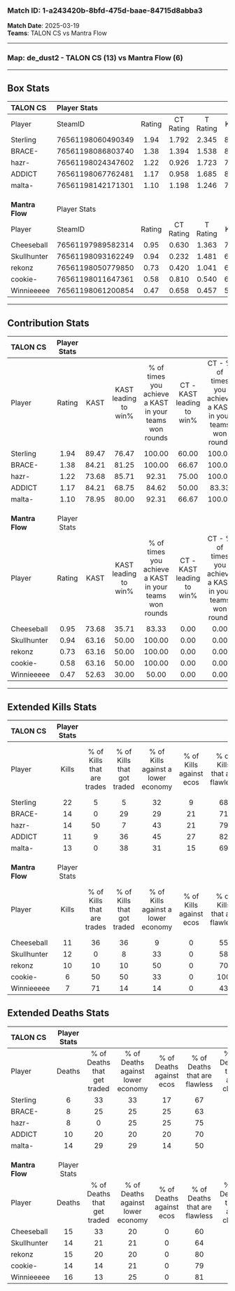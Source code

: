 ### Match ID: 1-a243420b-8bfd-475d-baae-84715d8abba3  
**Match Date**: 2025-03-19  
**Teams**: TALON CS vs Mantra Flow  

---  

### **Map**: de_dust2 - TALON CS (13) vs Mantra Flow (6)  
---  

## Box Stats  

| **TALON CS**    | Player Stats      |        |           |          |       |       |       |         |        |      |     |
| :- | :- | :-: | :-: | :-: | :-: | :-: | :-: | :-: | :-: | :-: | :-: |
| Player          | SteamID           | Rating | CT Rating | T Rating | KAST  |  ADR  | Kills | Assists | Deaths | K/D  | HS% |
| Sterling        | 76561198060490349 |  1.94  |   1.792   |  2.345   | 89.47 | 114.4 |  22   |    5    |   6    | 3.67 | 45  |
| BRACE-          | 76561198086803740 |  1.38  |   1.394   |  1.538   | 84.21 | 83.6  |  14   |    4    |   8    | 1.75 | 64  |
| hazr-           | 76561198024347602 |  1.22  |   0.926   |  1.723   | 73.68 | 61.2  |  14   |    2    |   8    | 1.75 | 50  |
| ADDICT          | 76561198067762481 |  1.17  |   0.958   |  1.685   | 84.21 | 70.9  |  11   |    9    |   10   | 1.10 | 54  |
| malta-          | 76561198142171301 |  1.10  |   1.198   |  1.246   | 78.95 | 73.6  |  13   |    6    |   14   | 0.93 | 38  |
|                 |                   |        |           |          |       |       |       |         |        |      |     |
|                 |                   |        |           |          |       |       |       |         |        |      |     |
|                 |                   |        |           |          |       |       |       |         |        |      |     |
| **Mantra Flow** | Player Stats      |        |           |          |       |       |       |         |        |      |     |
| Player          | SteamID           | Rating | CT Rating | T Rating | KAST  |  ADR  | Kills | Assists | Deaths | K/D  | HS% |
| Cheeseball      | 76561197989582314 |  0.95  |   0.630   |  1.363   | 73.68 | 77.4  |  11   |    4    |   15   | 0.73 | 45  |
| Skullhunter     | 76561198093162249 |  0.94  |   0.232   |  1.481   | 63.16 | 74.9  |  12   |    4    |   14   | 0.86 | 66  |
| rekonz          | 76561198050779850 |  0.73  |   0.420   |  1.041   | 63.16 | 52.0  |  10   |    1    |   15   | 0.67 | 50  |
| cookie-         | 76561198011647361 |  0.58  |   0.810   |  0.540   | 63.16 | 50.0  |   6   |    4    |   14   | 0.43 | 50  |
| Winnieeeee      | 76561198061200854 |  0.47  |   0.658   |  0.457   | 52.63 | 46.6  |   7   |    2    |   16   | 0.44 | 42  |
---  

## Contribution Stats  

| **TALON CS**    | Player Stats |       |                      |                                                        |                           |                                                             |                          |                                                            |
| :- | :-: | :-: | :-: | :-: | :-: | :-: | :-: | :-: |
| Player          |    Rating    | KAST  | KAST leading to win% | % of times you achieve a KAST in your teams won rounds | CT - KAST leading to win% | CT - % of times you achieve a KAST in your teams won rounds | T - KAST leading to win% | T - % of times you achieve a KAST in your teams won rounds |
| Sterling        |     1.94     | 89.47 |        76.47         |                         100.00                         |           60.00           |                           100.00                            |          100.00          |                           100.00                           |
| BRACE-          |     1.38     | 84.21 |        81.25         |                         100.00                         |           66.67           |                           100.00                            |          100.00          |                           100.00                           |
| hazr-           |     1.22     | 73.68 |        85.71         |                         92.31                          |           75.00           |                           100.00                            |          100.00          |                           85.71                            |
| ADDICT          |     1.17     | 84.21 |        68.75         |                         84.62                          |           50.00           |                            83.33                            |          100.00          |                           85.71                            |
| malta-          |     1.10     | 78.95 |        80.00         |                         92.31                          |           66.67           |                           100.00                            |          100.00          |                           85.71                            |
|                 |              |       |                      |                                                        |                           |                                                             |                          |                                                            |
|                 |              |       |                      |                                                        |                           |                                                             |                          |                                                            |
|                 |              |       |                      |                                                        |                           |                                                             |                          |                                                            |
| **Mantra Flow** | Player Stats |       |                      |                                                        |                           |                                                             |                          |                                                            |
| Player          |    Rating    | KAST  | KAST leading to win% | % of times you achieve a KAST in your teams won rounds | CT - KAST leading to win% | CT - % of times you achieve a KAST in your teams won rounds | T - KAST leading to win% | T - % of times you achieve a KAST in your teams won rounds |
| Cheeseball      |     0.95     | 73.68 |        35.71         |                         83.33                          |           0.00            |                            0.00                             |          55.56           |                           83.33                            |
| Skullhunter     |     0.94     | 63.16 |        50.00         |                         100.00                         |           0.00            |                            0.00                             |          66.67           |                           100.00                           |
| rekonz          |     0.73     | 63.16 |        50.00         |                         100.00                         |           0.00            |                            0.00                             |          66.67           |                           100.00                           |
| cookie-         |     0.58     | 63.16 |        50.00         |                         100.00                         |           0.00            |                            0.00                             |          85.71           |                           100.00                           |
| Winnieeeee      |     0.47     | 52.63 |        30.00         |                         50.00                          |           0.00            |                            0.00                             |          60.00           |                           50.00                            |
---  

## Extended Kills Stats  

| **TALON CS**    | Player Stats |                            |                            |                                    |                         |                              |                                 |                                       |                    |           |
| :- | :-: | :-: | :-: | :-: | :-: | :-: | :-: | :-: | :-: | :-: |
| Player          |    Kills     | % of Kills that are trades | % of Kills that got traded | % of Kills against a lower economy | % of Kills against ecos | % of Kills that are flawless | % of Kills that are close duels | % of Kills that are assisted by flash | Pistol Round Kills | AWP Kills |
| Sterling        |      22      |             5              |             5              |                 32                 |            9            |              68              |                5                |                   5                   |         1          |     5     |
| BRACE-          |      14      |             0              |             29             |                 29                 |           21            |              71              |                7                |                  21                   |         4          |     1     |
| hazr-           |      14      |             50             |             7              |                 43                 |           21            |              79              |                0                |                   0                   |         2          |     1     |
| ADDICT          |      11      |             9              |             36             |                 45                 |           27            |              82              |                9                |                  18                   |         0          |     0     |
| malta-          |      13      |             0              |             38             |                 31                 |           15            |              69              |                8                |                   0                   |         1          |     0     |
|                 |              |                            |                            |                                    |                         |                              |                                 |                                       |                    |           |
|                 |              |                            |                            |                                    |                         |                              |                                 |                                       |                    |           |
|                 |              |                            |                            |                                    |                         |                              |                                 |                                       |                    |           |
| **Mantra Flow** | Player Stats |                            |                            |                                    |                         |                              |                                 |                                       |                    |           |
| Player          |    Kills     | % of Kills that are trades | % of Kills that got traded | % of Kills against a lower economy | % of Kills against ecos | % of Kills that are flawless | % of Kills that are close duels | % of Kills that are assisted by flash | Pistol Round Kills | AWP Kills |
| Cheeseball      |      11      |             36             |             36             |                 9                  |            0            |              55              |                0                |                   0                   |         0          |     0     |
| Skullhunter     |      12      |             0              |             8              |                 33                 |            0            |              58              |                0                |                   8                   |         1          |     0     |
| rekonz          |      10      |             10             |             10             |                 50                 |            0            |              70              |                0                |                   0                   |         0          |     0     |
| cookie-         |      6       |             50             |             50             |                 33                 |            0            |             100              |                0                |                  17                   |         1          |     1     |
| Winnieeeee      |      7       |             71             |             14             |                 14                 |            0            |              43              |                0                |                  14                   |         0          |     0     |
## Extended Deaths Stats  

| **TALON CS**    | Player Stats |                             |                                   |                          |                               |                            |                           |               |
| :- | :-: | :-: | :-: | :-: | :-: | :-: | :-: | :-: |
| Player          |    Deaths    | % of Deaths that get traded | % of Deaths against lower economy | % of Deaths against ecos | % of Deaths that are flawless | % of Deaths that are close | % of Deaths while blinded | Deaths to AWP |
| Sterling        |      6       |             33              |                33                 |            17            |              67               |             0              |             0             |       0       |
| BRACE-          |      8       |             25              |                25                 |            25            |              63               |             0              |            13             |       0       |
| hazr-           |      8       |              0              |                25                 |            25            |              75               |             0              |             0             |       0       |
| ADDICT          |      10      |             20              |                20                 |            20            |              70               |             0              |            10             |       0       |
| malta-          |      14      |             29              |                29                 |            14            |              50               |             0              |             7             |       1       |
|                 |              |                             |                                   |                          |                               |                            |                           |               |
|                 |              |                             |                                   |                          |                               |                            |                           |               |
|                 |              |                             |                                   |                          |                               |                            |                           |               |
| **Mantra Flow** | Player Stats |                             |                                   |                          |                               |                            |                           |               |
| Player          |    Deaths    | % of Deaths that get traded | % of Deaths against lower economy | % of Deaths against ecos | % of Deaths that are flawless | % of Deaths that are close | % of Deaths while blinded | Deaths to AWP |
| Cheeseball      |      15      |             33              |                20                 |            0             |              60               |             7              |             0             |       1       |
| Skullhunter     |      14      |             21              |                21                 |            0             |              64               |             7              |             0             |       2       |
| rekonz          |      15      |             20              |                20                 |            0             |              80               |             0              |            13             |       2       |
| cookie-         |      14      |             14              |                21                 |            0             |              79               |             14             |            14             |       1       |
| Winnieeeee      |      16      |             13              |                25                 |            0             |              81               |             0              |            13             |       1       |
